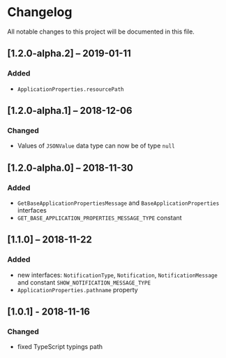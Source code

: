# Changelog
All notable changes to this project will be documented in this file.

## [1.2.0-alpha.2] – 2019-01-11
### Added
- `ApplicationProperties.resourcePath`

## [1.2.0-alpha.1] – 2018-12-06
### Changed
- Values of `JSONValue` data type can now be of type `null`

## [1.2.0-alpha.0] – 2018-11-30
### Added
- `GetBaseApplicationPropertiesMessage` and `BaseApplicationProperties` interfaces
- `GET_BASE_APPLICATION_PROPERTIES_MESSAGE_TYPE` constant

## [1.1.0] – 2018-11-22
### Added
- new interfaces: `NotificationType`, `Notification`, `NotificationMessage` and constant
  `SHOW_NOTIFICATION_MESSAGE_TYPE`
- `ApplicationProperties.pathname` property  

## [1.0.1] -  2018-11-16
### Changed
- fixed TypeScript typings path

